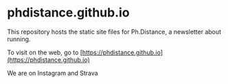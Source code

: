 # phdistance.github.io

This repository hosts the static site files for Ph.Distance, a newsletter about running.

To visit on the web, go to [https://phdistance.github.io](https://phdistance.github.io)

We are on Instagram and Strava
